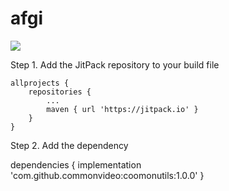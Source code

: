 # afgi
[![](https://jitpack.io/v/commonvideo/coomonutils.svg)](https://jitpack.io/#commonvideo/coomonutils)

Step 1. Add the JitPack repository to your build file

	allprojects {
		repositories {
			...
			maven { url 'https://jitpack.io' }
		}
	}
  
  Step 2. Add the dependency
  
  dependencies {
	        implementation 'com.github.commonvideo:coomonutils:1.0.0'
	}

